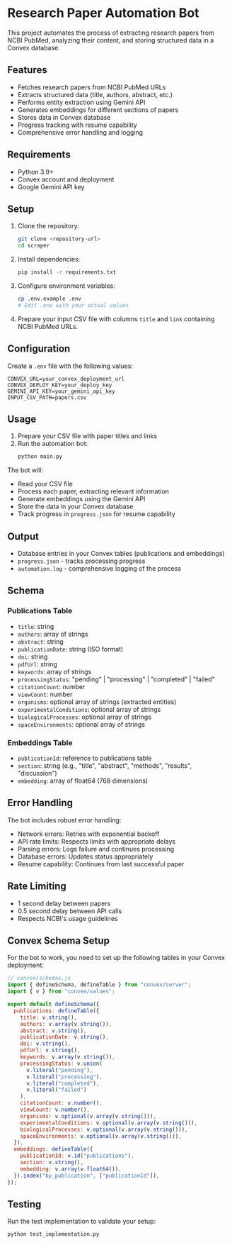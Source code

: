 # Research Paper Automation Bot

This project automates the process of extracting research papers from NCBI PubMed, analyzing their content, and storing structured data in a Convex database.

## Features

- Fetches research papers from NCBI PubMed URLs
- Extracts structured data (title, authors, abstract, etc.)
- Performs entity extraction using Gemini API
- Generates embeddings for different sections of papers
- Stores data in Convex database
- Progress tracking with resume capability
- Comprehensive error handling and logging

## Requirements

- Python 3.9+
- Convex account and deployment
- Google Gemini API key

## Setup

1. Clone the repository:
   ```bash
   git clone <repository-url>
   cd scraper
   ```

2. Install dependencies:
   ```bash
   pip install -r requirements.txt
   ```

3. Configure environment variables:
   ```bash
   cp .env.example .env
   # Edit .env with your actual values
   ```

4. Prepare your input CSV file with columns `title` and `link` containing NCBI PubMed URLs.

## Configuration

Create a `.env` file with the following values:

```env
CONVEX_URL=your_convex_deployment_url
CONVEX_DEPLOY_KEY=your_deploy_key
GEMINI_API_KEY=your_gemini_api_key
INPUT_CSV_PATH=papers.csv
```

## Usage

1. Prepare your CSV file with paper titles and links
2. Run the automation bot:
   ```bash
   python main.py
   ```

The bot will:
- Read your CSV file
- Process each paper, extracting relevant information
- Generate embeddings using the Gemini API
- Store the data in your Convex database
- Track progress in `progress.json` for resume capability

## Output

- Database entries in your Convex tables (publications and embeddings)
- `progress.json` - tracks processing progress
- `automation.log` - comprehensive logging of the process

## Schema

### Publications Table
- `title`: string
- `authors`: array of strings
- `abstract`: string
- `publicationDate`: string (ISO format)
- `doi`: string
- `pdfUrl`: string
- `keywords`: array of strings
- `processingStatus`: "pending" | "processing" | "completed" | "failed"
- `citationCount`: number
- `viewCount`: number
- `organisms`: optional array of strings (extracted entities)
- `experimentalConditions`: optional array of strings
- `biologicalProcesses`: optional array of strings
- `spaceEnvironments`: optional array of strings

### Embeddings Table
- `publicationId`: reference to publications table
- `section`: string (e.g., "title", "abstract", "methods", "results", "discussion")
- `embedding`: array of float64 (768 dimensions)

## Error Handling

The bot includes robust error handling:
- Network errors: Retries with exponential backoff
- API rate limits: Respects limits with appropriate delays
- Parsing errors: Logs failure and continues processing
- Database errors: Updates status appropriately
- Resume capability: Continues from last successful paper

## Rate Limiting

- 1 second delay between papers
- 0.5 second delay between API calls
- Respects NCBI's usage guidelines

## Convex Schema Setup

For the bot to work, you need to set up the following tables in your Convex deployment:

```javascript
// convex/schemas.js
import { defineSchema, defineTable } from "convex/server";
import { v } from "convex/values";

export default defineSchema({
  publications: defineTable({
    title: v.string(),
    authors: v.array(v.string()),
    abstract: v.string(),
    publicationDate: v.string(),
    doi: v.string(),
    pdfUrl: v.string(),
    keywords: v.array(v.string()),
    processingStatus: v.union(
      v.literal("pending"),
      v.literal("processing"),
      v.literal("completed"),
      v.literal("failed")
    ),
    citationCount: v.number(),
    viewCount: v.number(),
    organisms: v.optional(v.array(v.string())),
    experimentalConditions: v.optional(v.array(v.string())),
    biologicalProcesses: v.optional(v.array(v.string())),
    spaceEnvironments: v.optional(v.array(v.string())),
  }),
  embeddings: defineTable({
    publicationId: v.id("publications"),
    section: v.string(),
    embedding: v.array(v.float64()),
  }).index("by_publication", ["publicationId"]),
});
```

## Testing

Run the test implementation to validate your setup:
```bash
python test_implementation.py
```